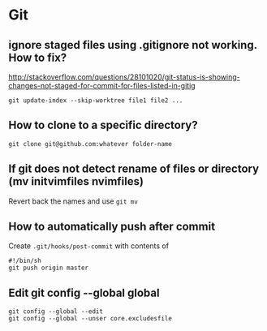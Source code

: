# Git 

## ignore staged files using .gitignore not working. How to fix?
http://stackoverflow.com/questions/28101020/git-status-is-showing-changes-not-staged-for-commit-for-files-listed-in-gitig

    git update-index --skip-worktree file1 file2 ...

## How to clone to a specific directory?
```
git clone git@github.com:whatever folder-name
```

## If git does not detect rename of files or directory (mv initvimfiles nvimfiles)
Revert back the names and use `git mv`

## How to automatically push after commit
Create `.git/hooks/post-commit`
with contents of
```
#!/bin/sh
git push origin master
```

## Edit git config --global global
```
git config --global --edit
git config --global --unser core.excludesfile
```
